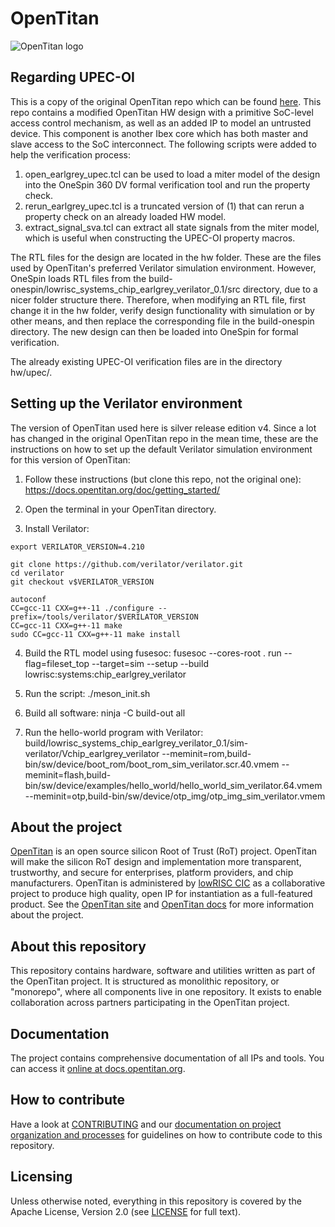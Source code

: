 # OpenTitan

![OpenTitan logo](https://docs.opentitan.org/doc/opentitan-logo.png)


## Regarding UPEC-OI

This is a copy of the original OpenTitan repo which can be found [here](https://github.com/lowRISC/opentitan).
This repo contains a modified OpenTitan
HW design with a primitive SoC-level access control mechanism, as well as an added IP to model an untrusted device. This component is another Ibex core which has both master and slave access to the SoC interconnect. The following scripts were added to help the
verification process:
1) open_earlgrey_upec.tcl can be used to load a miter model of the design into
the OneSpin 360 DV formal verification tool and run the property check.
2) rerun_earlgrey_upec.tcl is a truncated version of (1) that can rerun a property check on an already loaded HW model.
3) extract_signal_sva.tcl can extract all state signals from the miter model, which
is useful when constructing the UPEC-OI property macros.

The RTL files for the design are located in the hw folder. These are the files used
by OpenTitan's preferred Verilator simulation environment. However, OneSpin loads RTL files from the build-onespin/lowrisc_systems_chip_earlgrey_verilator_0.1/src directory, due to a
nicer folder structure there. Therefore, when modifying an RTL file, first change
it in the hw folder, verify design functionality with simulation or by other means, and then replace
the corresponding file in the build-onespin directory. The new design can then be
loaded into OneSpin for formal verification.

The already existing UPEC-OI verification files are in the directory hw/upec/.

## Setting up the Verilator environment

The version of OpenTitan used here is silver release edition v4. Since a lot has changed in the original OpenTitan repo in the mean time, these
are the instructions on how to set up the default Verilator simulation environment for this version of OpenTitan:

1. Follow these instructions (but clone this repo, not the original one): https://docs.opentitan.org/doc/getting_started/

2. Open the terminal in your OpenTitan directory.

3. Install Verilator:
```
export VERILATOR_VERSION=4.210

git clone https://github.com/verilator/verilator.git
cd verilator
git checkout v$VERILATOR_VERSION

autoconf
CC=gcc-11 CXX=g++-11 ./configure --prefix=/tools/verilator/$VERILATOR_VERSION
CC=gcc-11 CXX=g++-11 make
sudo CC=gcc-11 CXX=g++-11 make install
```

4. Build the RTL model using fusesoc:    fusesoc --cores-root . run --flag=fileset_top --target=sim --setup --build lowrisc:systems:chip_earlgrey_verilator

5. Run the script:    ./meson_init.sh

6. Build all software:    ninja -C build-out all

7. Run the hello-world program with Verilator: build/lowrisc_systems_chip_earlgrey_verilator_0.1/sim-verilator/Vchip_earlgrey_verilator --meminit=rom,build-bin/sw/device/boot_rom/boot_rom_sim_verilator.scr.40.vmem --meminit=flash,build-bin/sw/device/examples/hello_world/hello_world_sim_verilator.64.vmem --meminit=otp,build-bin/sw/device/otp_img/otp_img_sim_verilator.vmem 

## About the project

[OpenTitan](https://opentitan.org) is an open source silicon Root of Trust
(RoT) project.  OpenTitan will make the silicon RoT design and implementation
more transparent, trustworthy, and secure for enterprises, platform providers,
and chip manufacturers.  OpenTitan is administered by [lowRISC
CIC](https://www.lowrisc.org) as a collaborative project to produce high
quality, open IP for instantiation as a full-featured product. See the
[OpenTitan site](https://opentitan.org/) and [OpenTitan
docs](https://docs.opentitan.org) for more information about the project.

## About this repository

This repository contains hardware, software and utilities written as part of the
OpenTitan project. It is structured as monolithic repository, or "monorepo",
where all components live in one repository. It exists to enable collaboration
across partners participating in the OpenTitan project.

## Documentation

The project contains comprehensive documentation of all IPs and tools. You can
access it [online at docs.opentitan.org](https://docs.opentitan.org/).

## How to contribute

Have a look at [CONTRIBUTING](./CONTRIBUTING.md) and our [documentation on
project organization and processes](https://docs.opentitan.org/doc/project/)
for guidelines on how to contribute code to this repository.

## Licensing

Unless otherwise noted, everything in this repository is covered by the Apache
License, Version 2.0 (see [LICENSE](./LICENSE) for full text).
